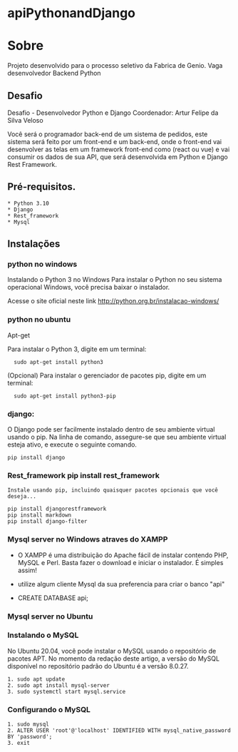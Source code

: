 # apiPythonandDjango

# Sobre

Projeto desenvolvido para o processo seletivo da Fabrica de Genio. Vaga desenvolvedor Backend Python 

## Desafio
  Desafio - Desenvolvedor Python e Django
  Coordenador: Artur Felipe da Silva Veloso

  Você será o programador back-end de um sistema de pedidos, este sistema será feito por
  um front-end e um back-end, onde o front-end vai desenvolver as telas em um framework
  front-end como (react ou vue) e vai consumir os dados de sua API, que será desenvolvida
  em Python e Django Rest Framework.

## Pré-requisitos.
    * Python 3.10
    * Django 
    * Rest_framework
    * Mysql
## Instalações

### python no windows 
Instalando o Python 3 no Windows
Para instalar o Python no seu sistema operacional Windows, você precisa baixar o instalador. 

Acesse o site oficial neste link http://python.org.br/instalacao-windows/

### python no ubuntu

Apt-get

Para instalar o Python 3, digite em um terminal:

      sudo apt-get install python3

(Opcional) Para instalar o gerenciador de pacotes pip, digite em um terminal:
      
      sudo apt-get install python3-pip

### django:

  O Django pode ser facilmente instalado dentro de seu ambiente virtual usando o pip.
    Na linha de comando, assegure-se que seu ambiente virtual esteja ativo, e execute o seguinte comando.
    
    pip install django
### Rest_framework pip install rest_framework
        
    Instale usando pip, incluindo quaisquer pacotes opcionais que você deseja...
    
    pip install djangorestframework
    pip install markdown    
    pip install django-filter
    
### Mysql server no Windows atraves do XAMPP
  
  * O XAMPP é uma distribuição do Apache fácil de instalar contendo PHP, MySQL e Perl. Basta fazer o download e iniciar o instalador. É simples assim!
  
  * utilize algum cliente Mysql da sua preferencia para criar o banco "api"
  
  * CREATE DATABASE api;
  
### Mysql server no Ubuntu
    
### Instalando o MySQL
No Ubuntu 20.04, você pode instalar o MySQL usando o repositório de pacotes APT. No momento da redação deste artigo, a versão do MySQL disponível no                   repositório padrão do Ubuntu é a versão 8.0.27.

    1. sudo apt update
    2. sudo apt install mysql-server
    3. sudo systemctl start mysql.service

### Configurando o MySQL
  
    1. sudo mysql
    2. ALTER USER 'root'@'localhost' IDENTIFIED WITH mysql_native_password BY 'password';
    3. exit
